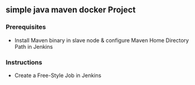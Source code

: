 ## simple java maven docker Project

### Prerequisites
- Install Maven binary in slave node & configure Maven Home Directory Path in Jenkins

### Instructions
- Create a Free-Style Job in Jenkins

